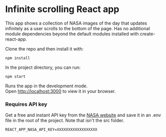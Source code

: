 # Infinite scrolling React app

This app shows a collection of NASA images of the day that updates infinitely as a user scrolls to the bottom of the page. Has no additional module dependencies beyond the default modules installed with create-react-app.

Clone the repo and then install it with:

`npm install`

In the project directory, you can run:

`npm start`

Runs the app in the development mode.\
Open [http://localhost:3000](http://localhost:3000) to view it in your browser.

### Requires API key

Get a free and instant API key from the [NASA website](https://api.nasa.gov/) and save it in an .env file in the root of the project. Note that isn't the src folder.

`REACT_APP_NASA_API_KEY=XXXXXXXXXXXXXXXXXX`

